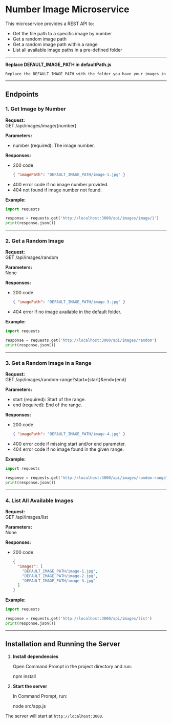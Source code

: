 # Number Image Microservice

This microservice provides a REST API to:
- Get the file path to a specific image by number
- Get a random image path
- Get a random image path within a range
- List all available image paths in a pre-defined folder

---

**Replace DEFAULT_IMAGE_PATH in defaultPath.js**

    Replace the DEFAULT_IMAGE_PATH with the folder you have your images in

---

## Endpoints


### 1. Get Image by Number

**Request:**  
GET /api/images/image/{number}  

**Parameters:**  
- number (required): The image number.

**Responses:**
- 200 code  
  ```json
  { "imagePath": "DEFAULT_IMAGE_PATH/image-1.jpg" }
  ```
- 400 error code if no image number provided.
- 404 not found if image number not found.

**Example:**
```python
import requests

response = requests.get('http://localhost:3000/api/images/image/1')
print(response.json())
```

---

### 2. Get a Random Image

**Request:**  
GET /api/images/random

**Parameters:**  
None

**Responses:**
- 200 code 
  ```json
  { "imagePath": "DEFAULT_IMAGE_PATH/image-3.jpg" }
  ```
- 404 error if no image available in the default folder.

**Example:**
```python
import requests

response = requests.get('http://localhost:3000/api/images/random')
print(response.json())
```

---

### 3. Get a Random Image in a Range

**Request:**  
GET /api/images/random-range?start={start}&end={end}

**Parameters:**  
- start (required): Start of the range.
- end (required): End of the range.

**Responses:**
- 200 code  
  ```json
  { "imagePath": "DEFAULT_IMAGE_PATH/image-4.jpg" }
  ```
- 400 error code if missing start and/or end parameter.
- 404 error code if no image found in the given range.

**Example:**
```python
import requests

response = requests.get('http://localhost:3000/api/images/random-range?start=2&end=5')
print(response.json())
```

---

### 4. List All Available Images

**Request:**  
GET /api/images/list

**Parameters:**  
None

**Responses:**
- 200 code  
  ```json
  {
    "images": [
      "DEFAULT_IMAGE_PATH/image-1.jpg",
      "DEFAULT_IMAGE_PATH/image-2.jpg",
      "DEFAULT_IMAGE_PATH/image-3.jpg"
    ]
  }
  ```

**Example:**
```python
import requests

response = requests.get('http://localhost:3000/api/images/list')
print(response.json())
```

---

## Installation and Running the Server

1. **Install dependencies**  

   Open Command Prompt in the project directory and run:

   npm install


2. **Start the server**  

   In Command Prompt, run:

   node src/app.js

The server will start at `http://localhost:3000`.
